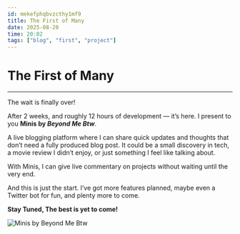```yaml
---
id: mekefphqbvzcthy1mf9
title: The First of Many
date: 2025-08-20
time: 20:02
tags: ["blog", "first", "project"]
---
```


# The First of Many

---

The wait is finally over!  

After 2 weeks, and roughly 12 hours of development — it’s here. I present to you **Minis by *Beyond Me Btw***.  

A live blogging platform where I can share quick updates and thoughts that don’t need a fully produced blog post. It could be a small discovery in tech, a movie review I didn’t enjoy, or just something I feel like talking about.  

With Minis, I can give live commentary on projects without waiting until the very end.  

And this is just the start. I’ve got more features planned, maybe even a Twitter bot for fun, and plenty more to come.  

**Stay Tuned, The best is yet to come!**

![Minis by Beyond Me Btw](https://content.beyondmebtw.com/experience/exp30.webp)